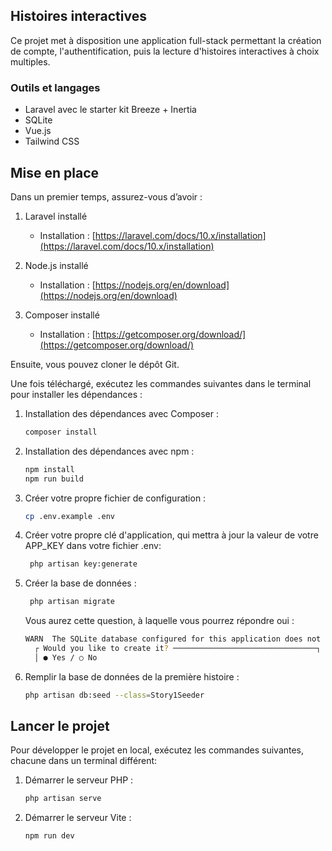 ## Histoires interactives

Ce projet met à disposition une application full-stack permettant la création de compte, l'authentification, puis la lecture d'histoires interactives à choix multiples.

### Outils et langages

* Laravel avec le starter kit Breeze + Inertia
* SQLite
* Vue.js
* Tailwind CSS

## Mise en place

Dans un premier temps, assurez-vous d’avoir :

1. Laravel installé

   * Installation : [https://laravel.com/docs/10.x/installation](https://laravel.com/docs/10.x/installation)
2. Node.js installé

   * Installation : [https://nodejs.org/en/download](https://nodejs.org/en/download)
3. Composer installé

   * Installation : [https://getcomposer.org/download/](https://getcomposer.org/download/)

Ensuite, vous pouvez cloner le dépôt Git.

Une fois téléchargé, exécutez les commandes suivantes dans le terminal pour installer les dépendances :

1. Installation des dépendances avec Composer :

   ```bash
   composer install
   ```

2. Installation des dépendances avec npm :

   ```bash
   npm install
   npm run build
   ```

3. Créer votre propre fichier de configuration :
   ```bash
   cp .env.example .env
   ```

4. Créer votre propre clé d'application, qui mettra à jour la valeur de votre APP_KEY dans votre fichier .env:
   ```bash
    php artisan key:generate
   ```
   
5. Créer la base de données :
   ```bash
    php artisan migrate
   ```
   Vous aurez cette question, à laquelle vous pourrez répondre oui : 

   ```bash
   WARN  The SQLite database configured for this application does not exist: database/database.sqlite.  
     ┌ Would you like to create it? ────────────────────────────────┐
     │ ● Yes / ○ No        
     ```
7. Remplir la base de données de la première histoire :

    ```bash
    php artisan db:seed --class=Story1Seeder
    ```

## Lancer le projet

Pour développer le projet en local, exécutez les commandes suivantes, chacune dans un terminal différent:

1. Démarrer le serveur PHP :

   ```bash
   php artisan serve
   ```

2. Démarrer le serveur Vite :

   ```bash
   npm run dev
   ```
